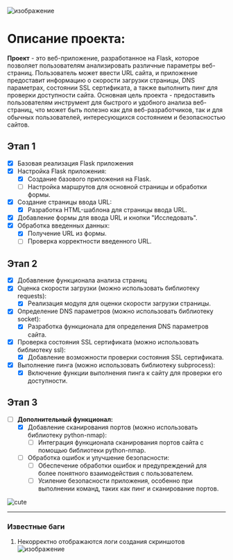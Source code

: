 ![изображение](https://github.com/stranniksimp/analyzer/assets/93402361/250247b4-a253-455d-9864-1cc9b4bf82b4)

# Описание проекта:
**Проект** - это веб-приложение, разработанное на Flask, которое
позволяет пользователям анализировать различные параметры веб-
страниц. Пользователь может ввести URL сайта, и приложение
предоставит информацию о скорости загрузки страницы, DNS
параметрах, состоянии SSL сертификата, а также выполнить пинг для
проверки доступности сайта.
Основная цель проекта - предоставить пользователям инструмент для
быстрого и удобного анализа веб-страниц, что может быть полезно как
для веб-разработчиков, так и для обычных пользователей,
интересующихся состоянием и безопасностью сайтов.

## Этап 1
- [x] Базовая реализация Flask приложения
- [x] Настройка Flask приложения:
  - [x] Создание базового приложения на Flask.
  - [ ] Настройка маршрутов для основной страницы и обработки формы.
- [x] Создание страницы ввода URL:
  - [x] Разработка HTML-шаблона для страницы ввода URL.
- [x] Добавление формы для ввода URL и кнопки "Исследовать".
- [x] Обработка введенных данных:
  - [x] Получение URL из формы.
  - [ ] Проверка корректности введенного URL.

## Этап 2
- [x] Добавление функционала анализа страниц
- [x] Оценка скорости загрузки (можно использовать библиотеку requests):
  - [x] Реализация модуля для оценки скорости загрузки страницы.
- [x] Определение DNS параметров (можно использовать библиотеку socket):
  - [x] Разработка функционала для определения DNS параметров сайта.
- [x] Проверка состояния SSL сертификата (можно использовать библиотеку ssl):
  - [x] Добавление возможности проверки состояния SSL сертификата.
- [x] Выполнение пинга (можно использовать библиотеку subprocess):
  - [x] Включение функции выполнения пинга к сайту для проверки его доступности.

## Этап 3
- [ ] **Дополнительный функционал:**
  - [x] Добавление сканирования портов (можно использовать библиотеку python-nmap):
    - [ ] Интеграция функционала сканирования портов сайта с помощью библиотеки python-nmap.
  - [ ] Обработка ошибок и улучшение безопасности:
    - [ ] Обеспечение обработки ошибок и предупреждений для более понятного взаимодействия с пользователем.
    - [ ] Усиление безопасности приложения, особенно при выполнении команд, таких как пинг и сканирование портов.

![cute](https://github.com/stranniksimp/index.html/assets/93402361/7791d84a-a05d-45ab-8714-276596a4544c)

___

### Известные баги
1. Некорректно отображаются логи создания скриншотов
![изображение](https://github.com/stranniksimp/analyzer/assets/93402361/2b1d0842-efd2-4df0-971f-8020361556c0)
